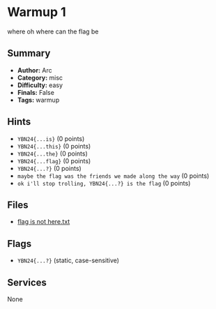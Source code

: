 # Warmup 1
where oh where can the flag be

## Summary
- **Author:** Arc
- **Category:** misc
- **Difficulty:** easy
- **Finals:** False
- **Tags:** warmup

## Hints
- `YBN24{...is}` (0 points)
- `YBN24{...this}` (0 points)
- `YBN24{...the}` (0 points)
- `YBN24{...flag}` (0 points)
- `YBN24{...?}` (0 points)
- `maybe the flag was the friends we made along the way` (0 points)
- `ok i'll stop trolling, YBN24{...?} is the flag` (0 points)

## Files
- [flag is not here.txt](<dist/flag is not here.txt>)

## Flags
- `YBN24{...?}` (static, case-sensitive)

## Services
None
